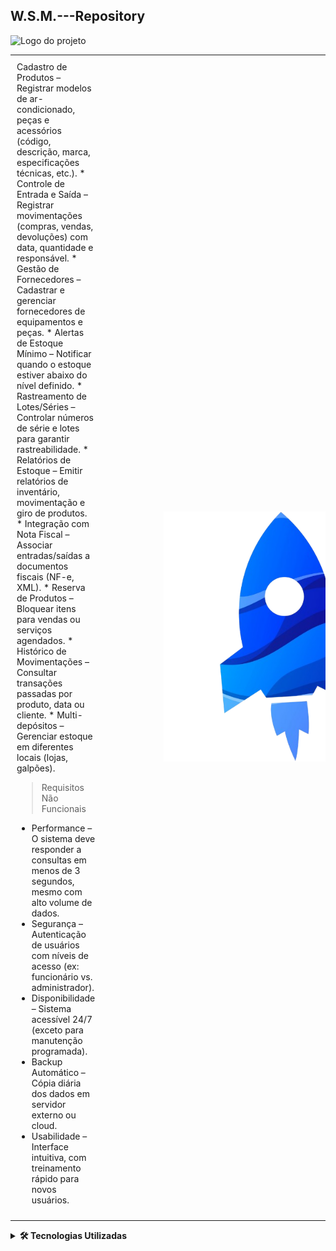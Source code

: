 ## W.S.M.---Repository

<picture>
  <source media="(prefers-color-scheme: dark)" srcset="https://github.com/yMotaz/W.S.M.---Repository-/blob/main/images/logo%20principal_branca%20(2).png">
  <source media="(prefers-color-scheme: light)" srcset="https://github.com/yMotaz/W.S.M.---Repository-/blob/main/images/logo%20principal_Preto%20(1).png">
  <img alt="Logo do projeto" src="logo_preta.png" width="200">
</picture>

<table border="0" style="border-collapse: collapse; width: 100%;">
  <tr>
    <td style="padding: 10px; vertical-align: middle;">
      Cadastro de Produtos – Registrar modelos de ar-condicionado, peças e
acessórios (código, descrição, marca, especificações técnicas, etc.).
* Controle de Entrada e Saída – Registrar movimentações (compras,
vendas, devoluções) com data, quantidade e responsável.
* Gestão de Fornecedores – Cadastrar e gerenciar fornecedores de
equipamentos e peças.
* Alertas de Estoque Mínimo – Notificar quando o estoque estiver abaixo
do nível definido.
* Rastreamento de Lotes/Séries – Controlar números de série e lotes para
garantir rastreabilidade.
* Relatórios de Estoque – Emitir relatórios de inventário, movimentação e
giro de produtos.
* Integração com Nota Fiscal – Associar entradas/saídas a documentos
fiscais (NF-e, XML).
* Reserva de Produtos – Bloquear itens para vendas ou serviços
agendados.
* Histórico de Movimentações – Consultar transações passadas por
produto, data ou cliente.
* Multi-depósitos – Gerenciar estoque em diferentes locais (lojas,
galpões).

>Requisitos Não Funcionais

* Performance – O sistema deve responder a consultas em menos de 3
segundos, mesmo com alto volume de dados.
* Segurança – Autenticação de usuários com níveis de acesso (ex:
funcionário vs. administrador).
* Disponibilidade – Sistema acessível 24/7 (exceto para manutenção
programada).
* Backup Automático – Cópia diária dos dados em servidor externo ou
cloud.
* Usabilidade – Interface intuitiva, com treinamento rápido para novos
usuários.
    </td>
    <td style="padding: 100px; vertical-align: middle;">
      <img src="https://github.com/WSM2025/W.S.M.---Repository/blob/main/images/3-removebg-preview.png" alt="Pré-requisito" alt="Descrição da imagem" alt="Descrição da imagem" style="max-width: 400px;">
    </td>
  </tr>
</table>


<details>
  <summary><strong>🛠 Tecnologias Utilizadas</strong></summary>
  <br>

  <p align="left">
    <
    <img src="https://cdn.jsdelivr.net/gh/devicons/devicon/icons/html5/html5-original.svg" 
         alt="HTML5" title="HTML5" width="40px" style="margin-right:10px;"/>

    <img src="https://cdn.jsdelivr.net/gh/devicons/devicon/icons/css3/css3-original.svg" 
         alt="CSS3" title="CSS3" width="40px" style="margin-right:10px;"/>

    
    <img src="https://cdn.jsdelivr.net/gh/devicons/devicon/icons/javascript/javascript-original.svg" 
         alt="JavaScript" title="JavaScript" width="40px" style="margin-right:10px;"/>

    
    <img src="https://cdn.jsdelivr.net/gh/devicons/devicon/icons/php/php-original.svg" 
         alt="PHP" title="PHP" width="40px" style="margin-right:10px;"/>

    
    <img src="https://cdn.jsdelivr.net/gh/devicons/devicon/icons/mysql/mysql-original-wordmark.svg" 
         alt="MySQL" title="MySQL" width="50px" style="margin-right:10px;"/>

 
    <img src="https://cdn.jsdelivr.net/gh/devicons/devicon/icons/react/react-original.svg" 
         alt="React" title="React" width="40px" style="margin-right:10px;"/>

   
    <img src="https://cdn.jsdelivr.net/gh/devicons/devicon/icons/nodejs/nodejs-original.svg" 
         alt="Node.js" title="Node.js" width="40px" style="margin-right:10px;"/>
  </p>

</details>

